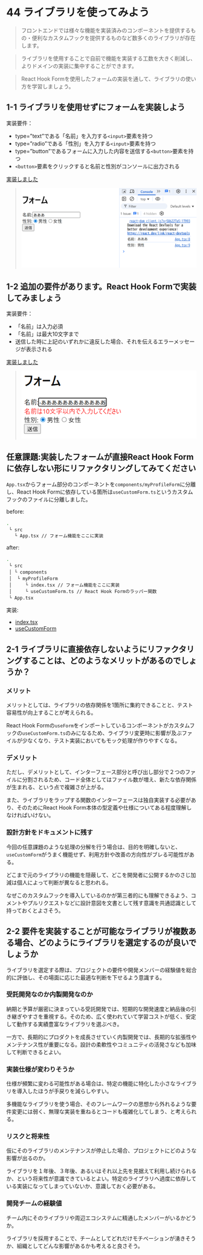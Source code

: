 # 44 ライブラリを使ってみよう

>フロントエンドでは様々な機能を実装済みのコンポーネントを提供するもの・便利なカスタムフックを提供するものなど数多くのライブラリが存在します。

>ライブラリを使用することで自前で機能を実装する工数を大きく削減し、よりドメインの実装に集中することができます。

>React Hook Formを使用したフォームの実装を通して、ライブラリの使い方を学習しましょう。

## 1-1 ライブラリを使用せずにフォームを実装しよう

実装要件：

- type=”text”である「名前」を入力する`<input>`要素を持つ
- type=”radio”である「性別」を入力する`<input>`要素を持つ
- type=”button”であるフォームに入力した内容を送信する`<button>`要素を持つ
- `<button>`要素をクリックすると名前と性別がコンソールに出力される

[実装しました](https://github.com/praha-kmishima/44-praha-form/blob/8834d677fe28edf9f36a15fd0c544ff54aa36188/src/App.tsx)

>![](image.png)

## 1-2 追加の要件があります。React Hook Formで実装してみましょう

実装要件：

- 「名前」は入力必須
- 「名前」は最大10文字まで
- 送信した時に上記のいずれかに違反した場合、それを伝えるエラーメッセージが表示される

[実装しました](https://github.com/praha-kmishima/44-praha-form/blob/dad2f24b860cbe8df91e4318cf5842aca09b48f3/src/App.tsx)

>![](image-1.png)

## 任意課題:実装したフォームが直接React Hook Formに依存しない形にリファクタリングしてみてください

`App.tsx`からフォーム部分のコンポーネントを`components/myProfileForm`に分離し、React Hook Formに依存している箇所は`useCustomForm.ts`というカスタムフックのファイルに分離しました。

before:

```bash
.
 └ src
   └ App.tsx // フォーム機能をここに実装
```

after:

```bash
.
 └ src
 │ └ components
 │  └ myProfileForm
 │     └ index.tsx // フォーム機能をここに実装
 │     └ useCustomForm.ts // React Hook Formのラッパー関数
 └ App.tsx 
```

実装:

- [index.tsx](https://github.com/praha-kmishima/44-praha-form/blob/ffc7566a0efcb2837a4d3e81654658c2197dbe9b/src/components/myProfileForm/index.tsx)
- [useCustomForm](https://github.com/praha-kmishima/44-praha-form/blob/00035aff3841dfb568980a5dc13f609ea63de958/src/components/myProfileForm/useCustomForm.ts)

## 2-1 ライブラリに直接依存しないようにリファクタリングすることは、どのようなメリットがあるのでしょうか？

### メリット

メリットとしては、ライブラリの依存関係を1箇所に集約できることと、テスト容易性が向上することが考えられる。

React Hook Formの`useForm`をインポートしているコンポーネントがカスタムフックの`useCustomForm.ts`のみになるため、ライブラリ変更時に影響が及ぶファイルが少なくなり、テスト実装においてもモック処理が作りやすくなる。

### デメリット

ただし、デメリットとして、インターフェース部分と呼び出し部分で２つのファイルに分割されるため、コード全体としてはファイル数が増え、新たな依存関係が生まれる、という点で複雑さが上がる。

また、ライブラリをラップする関数のインターフェースは独自実装する必要があり、そのためにReact Hook Form本体の型定義や仕様についてある程度理解しなければいけない。

### 設計方針をドキュメントに残す

今回の任意課題のような処理の分解を行う場合は、目的を明確しないと、`useCustomForm`がうまく機能せず、利用方針や改善の方向性がブレる可能性がある。

どこまで元のライブラリの機能を隠蔽して、どこを開発者に公開するかのさじ加減は個人によって判断が異なると思われる。

なぜこのカスタムフックを導入しているのかが第三者的にも理解できるよう、コメントやプルリクエストなどに設計意図を文書として残す意識を共通認識として持っておくとよさそう。

## 2-2 要件を実装することが可能なライブラリが複数ある場合、どのようにライブラリを選定するのが良いでしょうか

ライブラリを選定する際は、プロジェクトの要件や開発メンバーの経験値を総合的に評価し、その場面に応じた最適な判断を下せるよう意識する。

### 受託開発なのか内製開発なのか

納期と予算が厳密に決まっている受託開発では、短期的な開発速度と納品後の引き継ぎやすさを重視する。そのため、広く使われていて学習コストが低く、安定して動作する実績豊富なライブラリを選ぶべき。

一方で、長期的にプロダクトを成長させていく内製開発では、長期的な拡張性やメンテナンス性が重要になる。設計の柔軟性やコミュニティの活発さなども加味して判断できるとよい。

### 実装仕様が変わりそうか

仕様が頻繁に変わる可能性がある場合は、特定の機能に特化した小さなライブラリを導入したほうが手戻りを減らしやすい。

多機能なライブラリを使う場合、そのフレームワークの思想から外れるような要件変更には弱く、無理な実装を重ねるとコードも複雑化してしまう、と考えられる。

### リスクと将来性

仮にそのライブラリのメンテナンスが停止した場合、プロジェクトにどのような影響が出るのか。

ライブラリを１年後、３年後、あるいはそれ以上先を見据えて利用し続けられるか、という将来性が意識できているとよい。特定のライブラリへ過度に依存している実装になってしまっていないか、意識しておく必要がある。

### 開発チームの経験値

チーム内にそのライブラリや周辺エコシステムに精通したメンバーがいるかどうか。

ライブラリを採用することで、チームとしてどれだけモチベーションが湧きそうか、組織としてどんな影響があるかも考えると良さそう。
